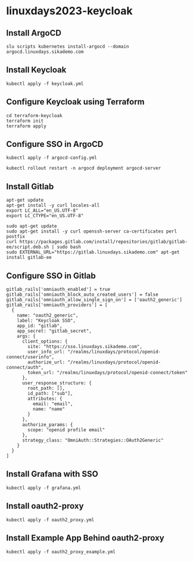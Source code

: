 # linuxdays2023-keycloak

## Install ArgoCD

```
slu scripts kubernetes install-argocd --domain argocd.linuxdays.sikademo.com
```

## Install Keycloak

```
kubectl apply -f keycloak.yml
```

## Configure Keycloak using Terraform

```
cd terraform-keycloak
terraform init
terraform apply
```

## Configure SSO in ArgoCD

```
kubectl apply -f argocd-config.yml
```

```
kubectl rollout restart -n argocd deployment argocd-server
```

## Install Gitlab

```
apt-get update
apt-get install -y curl locales-all
export LC_ALL="en_US.UTF-8"
export LC_CTYPE="en_US.UTF-8"
```

```
sudo apt-get update
sudo apt-get install -y curl openssh-server ca-certificates perl postfix
curl https://packages.gitlab.com/install/repositories/gitlab/gitlab-ee/script.deb.sh | sudo bash
sudo EXTERNAL_URL="https://gitlab.linuxdays.sikademo.com" apt-get install gitlab-ee
```

## Configure SSO in Gitlab

```
gitlab_rails['omniauth_enabled'] = true
gitlab_rails['omniauth_block_auto_created_users'] = false
gitlab_rails['omniauth_allow_single_sign_on'] = ['oauth2_generic']
gitlab_rails['omniauth_providers'] = [
  {
    name: "oauth2_generic",
    label: "Keycloak SSO",
    app_id: "gitlab",
    app_secret: "gitlab_secret",
    args: {
      client_options: {
        site: "https://sso.linuxdays.sikademo.com",
        user_info_url: "/realms/linuxdays/protocol/openid-connect/userinfo",
        authorize_url: "/realms/linuxdays/protocol/openid-connect/auth",
        token_url: "/realms/linuxdays/protocol/openid-connect/token"
      },
      user_response_structure: {
        root_path: [],
        id_path: ["sub"],
        attributes: {
          email: "email",
          name: "name"
        }
      },
      authorize_params: {
        scope: "openid profile email"
      },
      strategy_class: "OmniAuth::Strategies::OAuth2Generic"
    }
  }
]
```

## Install Grafana with SSO

```
kubectl apply -f grafana.yml
```

## Install oauth2-proxy

```
kubectl apply -f oauth2_proxy.yml
```

## Install Example App Behind oauth2-proxy

```
kubectl apply -f oauth2_proxy_example.yml
```
